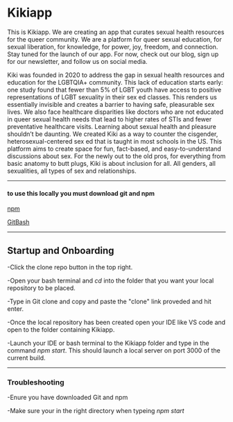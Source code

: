 # Kikiapp
This is Kikiapp. We are creating an app that curates sexual health resources for the queer community. We are a platform for queer sexual education, for sexual liberation, for knowledge, for power, joy, freedom, and connection. Stay tuned for the launch of our app. For now, check out our blog, sign up for our newsletter, and follow us on social media.

Kiki was founded in 2020 to address the gap in sexual health resources and education for the LGBTQIA+ community. This lack of education starts early: one study found that fewer than 5% of LGBT youth have access to positive representations of LGBT sexuality in their sex ed classes. This renders us essentially invisible and creates a barrier to having safe, pleasurable sex lives. We also face healthcare disparities like doctors who are not educated in queer sexual health needs that lead to higher rates of STIs and fewer preventative healthcare visits. Learning about sexual health and pleasure shouldn’t be daunting. We created Kiki as a way to counter the cisgender, heterosexual-centered sex ed that is taught in most schools in the US. This platform aims to create space for fun, fact-based, and easy-to-understand discussions about sex. For the newly out to the old pros, for everything from basic anatomy to butt plugs, Kiki is about inclusion for all. All genders, all sexualities, all types of sex and relationships.

----
#### to use this locally you must download git and npm 
[npm](https://www.npmjs.com/get-npm)

[GitBash](https://git-scm.com/downloads)

----
## Startup and Onboarding


-Click the clone repo button in the top right.

-Open your bash terminal and *cd* into the folder that you want your local repository to be placed.

-Type in Git clone and copy and paste the "clone" link proveded and hit enter.

-Once the local repository has been created open your IDE like VS code and open to the folder containing Kikiapp.

-Launch your IDE or bash terminal to the Kikiapp folder and type in the command *npm start*. This should launch a local server on port 3000 of the current build. 

----

### Troubleshooting
-Enure you have downloaded Git and npm 

-Make sure your in the right directory when typeing *npm start*
